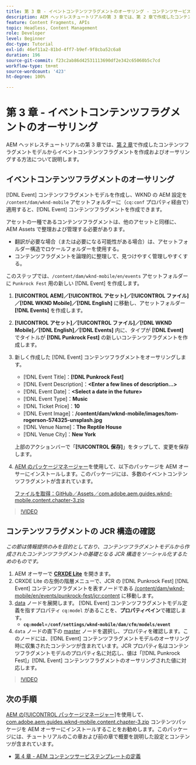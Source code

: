 ```yaml
---
title: 第 3 章 - イベントコンテンツフラグメントのオーサリング - コンテンツサービス
description: AEM ヘッドレスチュートリアルの第 3 章では、第 2 章で作成したコンテンツフラグメントモデルからイベントコンテンツフラグメントを作成およびオーサリングする方法について説明します。
feature: Content Fragments, APIs
topic: Headless, Content Management
role: Developer
level: Beginner
doc-type: Tutorial
exl-id: 46ef11a2-81bd-4ff7-b9ef-9f8cba52c6a8
duration: 196
source-git-commit: f23c2ab86d42531113690df2e342c65060b5c7cd
workflow-type: tm+mt
source-wordcount: '423'
ht-degree: 100%

---
```


# 第 3 章 - イベントコンテンツフラグメントのオーサリング

AEM ヘッドレスチュートリアルの第 3 章では、[第 2 章](./chapter-2.md)で作成したコンテンツフラグメントモデルからイベントコンテンツフラグメントを作成およびオーサリングする方法について説明します。

## イベントコンテンツフラグメントのオーサリング

[!DNL Event] コンテンツフラグメントモデルを作成し、WKND の AEM 設定を `/content/dam/wknd-mobile` アセットフォルダーに（`cq:conf` プロパティ経由で）適用すると、[!DNL Event] コンテンツフラグメントを作成できます。

アセットの一種であるコンテンツフラグメントは、他のアセットと同様に、AEM Assets で整理および管理する必要があります。

* 翻訳が必要な場合（または必要になる可能性がある場合）は、アセットフォルダー構造でロケールフォルダーを使用する。
* コンテンツフラグメントを論理的に整理して、見つけやすく管理しやすくする。

このステップでは、`/content/dam/wknd-mobile/en/events` アセットフォルダーに `Punkrock Fest` 用の新しい [!DNL Event] を作成します。

1. **[!UICONTROL AEM]／[!UICONTROL アセット]／[!UICONTROL ファイル]／[!DNL WKND Mobile]／[!DNL English]** に移動し、アセットフォルダー **[!DNL Events]** を作成します。
1. **[!UICONTROL アセット]／[!UICONTROL ファイル]／[!DNL WKND Mobile]／[!DNL English]／[!DNL Events]** 内に、タイプが **[!DNL Event]** でタイトルが **[!DNL Punkrock Fest]** の新しいコンテンツフラグメントを作成します。
1. 新しく作成した [!DNL Event] コンテンツフラグメントをオーサリングします。

   * [!DNL Event Title]：**[!DNL Punkrock Fest]**
   * [!DNL Event Description]：**&lt;Enter a few lines of description...>**
   * [!DNL Event Date]：**&lt;Select a date in the future>**
   * [!DNL Event Type]：**Music**
   * [!DNL Ticket Price]：**10**
   * [!DNL Event Image]：**/content/dam/wknd-mobile/images/tom-rogerson-574325-unsplash.jpg**
   * [!DNL Venue Name]：**The Reptile House**
   * [!DNL Venue City]：**New York**

   上部のアクションバーで「**[!UICONTROL 保存]**」をタップして、変更を保存します。

1. [AEM のパッケージマネージャー](http://localhost:4502/crx/packmgr/index.jsp)を使用して、以下のパッケージを AEM オーサーにインストールします。このパッケージには、多数のイベントコンテンツフラグメントが含まれています。

   [ファイルを取得：GitHub／Assets／com.adobe.aem.guides.wknd-mobile.content.chapter-3.zip](https://github.com/adobe/aem-guides-wknd-mobile/releases/latest)

>[!VIDEO](https://video.tv.adobe.com/v/28338?quality=12&learn=on)

## コンテンツフラグメントの JCR 構造の確認

*この節は情報提供のみを目的としており、コンテンツフラグメントモデルから作成されたコンテンツフラグメントの基礎となる JCR 構造をソーシャル化するためのものです。*

1. AEM オーサーで **[CRXDE Lite](http://localhost:4502/crx/de/index.jsp)** を開きます。
1. CRXDE Lite の左側の階層メニューで、JCR の [!DNL Punkrock Fest] [!DNL Event] コンテンツフラグメントを表すノードである [/content/dam/wknd-mobile/en/events/punkrock-fest/jcr:content](http://localhost:4502/crx/de/index.jsp#/content/dam/wknd-mobile/en/events/punkrock-fest/jcr:content) に移動します。
1. [data](http://localhost:4502/crx/de/index.jsp#/content/dam/wknd-mobile/en/events/punkrock-fest/jcr:content/data/master) ノードを展開します。
[!DNL Event] コンテンツフラグメントモデル定義を指すプロパティ `cq:model` があることを、**プロパティペイン**&#x200B;で確認します。
   * **`cq:model`**=**`/conf/settings/wknd-mobile/dam/cfm/models/event`**
1. `data` ノードの直下の [master](http://localhost:4502/crx/de/index.jsp#/content/dam/wknd-mobile/en/events/punkrock-fest/jcr:content/data/master) ノードを選択し、プロパティを確認します。このノードには、[!DNL Event] コンテンツフラグメントモデルのオーサリング時に収集されたコンテンツが含まれています。JCR プロパティ名はコンテンツフラグメントモデルのプロパティ名に対応し、値は「[!DNL Punkrock Fest]」[!DNL Event] コンテンツフラグメントのオーサリングされた値に対応します。

>[!VIDEO](https://video.tv.adobe.com/v/28356?quality=12&learn=on)

## 次の手順

[AEM の[!UICONTROL パッケージマネージャー]](http://localhost:4502/crx/packmgr/index.jsp)を使用して、[com.adobe.aem.guides.wknd-mobile.content.chapter-3.zip](https://github.com/adobe/aem-guides-wknd-mobile/releases/latest) コンテンツパッケージを AEM オーサーにインストールすることをお勧めします。このパッケージには、チュートリアルのこの章および前の章で概要を説明した設定とコンテンツが含まれています。

* [第 4 章 - AEM コンテンツサービステンプレートの定義](./chapter-4.md)
